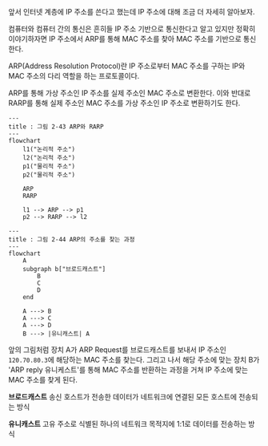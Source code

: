 앞서 인터넷 계층에 IP 주소를 쓴다고 했는데 IP 주소에 대해 조금 더 자세히 알아보자.

컴퓨터와 컴퓨터 간의 통신은 흔히들 IP 주소 기반으로 통신한다고 알고 있지만 정확히 이야기하자면 IP 주소에서 ARP를 통해 MAC 주소를 찾아 MAC 주소를 기반으로 통신한다.

ARP(Address Resolution Protocol)란 IP 주소로부터 MAC 주소를 구하는 IP와 MAC 주소의 다리 역할을 하는 프로토콜이다.

ARP를 통해 가상 주소인 IP 주소를 실제 주소인 MAC 주소로 변환한다.  이와 반대로 RARP를 통해 실제 주소인 MAC 주소를 가상 주소인 IP 주소로 변환하기도 한다.

```mermaid
---
title : 그림 2-43 ARP와 RARP
---
flowchart
	l1("논리적 주소")
	l2("논리적 주소")
	p1("물리적 주소")
	p2("물리적 주소")

	ARP
	RARP

	l1 --> ARP --> p1
	p2 --> RARP --> l2
```

```mermaid
---
title : 그림 2-44 ARP의 주소를 찾는 과정
---
flowchart 
	A
	subgraph b["브로드캐스트"]
		B
		C
		D
	end

	A ---> B
	A ---> C
	A ---> D
	B ---> |유니캐스트| A
```

앞의 그림처럼 장치 A가 ARP Request를 브로드캐스트를 보내서 IP 주소인 `120.70.80.3`에 해당하는 MAC 주소를 찾는다. 그리고 나서 해당 주소에 맞는 장치 B가 'ARP reply 유니케스트'를 통해 MAC 주소를 반환하는 과정을 거쳐 IP 주소에 맞는 MAC 주소를 찾게 된다.

**브로드캐스트**
송신 호스트가 전송한 데이터가 네트워크에 연결된 모든 호스트에 전송되는 방식

**유니캐스트**
고유 주소로 식별된 하나의 네트워크 목적지에 1:1로 데이터를 전송하는 방식